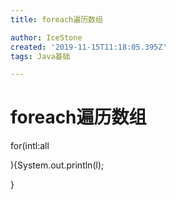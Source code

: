 ```yaml
---
title: foreach遍历数组

author: IceStone
created: '2019-11-15T11:18:05.395Z'
tags: Java基础

---
```


# foreach遍历数组

for(intl:all

){System.out.println(l);

 
}

